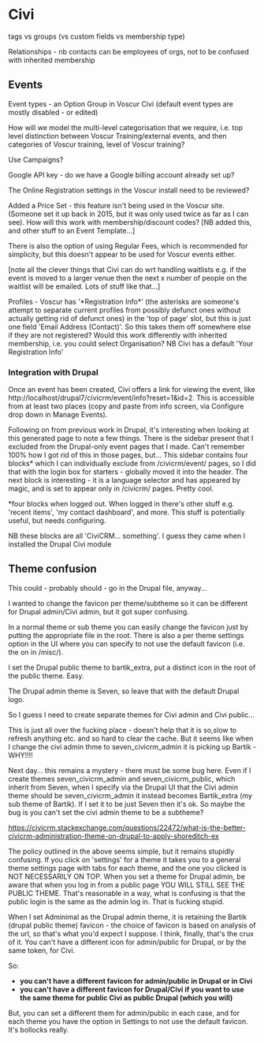 # Civi

tags vs groups (vs custom fields vs membership type)

Relationships - nb contacts can be employees of orgs, not to be confused with inherited membership

## Events

Event types - an Option Group in Voscur Civi (default event types are mostly disabled - or edited)

How will we model the multi-level categorisation that we require, i.e. top level distinction between Voscur Training/external events, and then categories of Voscur training, level of Voscur training?

Use Campaigns?

Google API key - do we have a Google billing account already set up?

The Online Registration settings in the Voscur install need to be reviewed?

Added a Price Set - this feature isn't being used in the Voscur site. (Someone set it up back in 2015, but it was only used twice as far as I can see). How will this work with membership/discount codes? [NB added this, and other stuff to an Event Template...]

There is also the option of using Regular Fees, which is recommended for simplicity, but this doesn't appear to be used for Voscur events either.

[note all the clever things that Civi can do wrt handling waitlists e.g. if the event is moved to a larger venue then the next x number of people on the waitlist will be emailed. Lots of stuff like that...]

Profiles - Voscur has '\*Registration Info\*' (the asterisks are someone's attempt to separate current profiles from possibly defunct ones without actually getting rid of defunct ones) in the 'top of page' slot, but this is just one field 'Email Address (Contact)'. So this takes them off somewhere else if they are not registered? Would this work differently with inherited membership, i.e. you could select Organisation? NB Civi has a default 'Your Registration Info'

### Integration with Drupal

Once an event has been created, Civi offers a link for viewing the event, like http://localhost/drupal7/civicrm/event/info?reset=1&id=2. This is accessible from at least two places (copy and paste from info screen, via Configure drop down in Manage Events). 

Following on from previous work in Drupal, it's interesting when looking at this generated page to note a few things. There is the sidebar present that I excluded from the Drupal-only event pages that I made. Can't remember 100% how I got rid of this in those pages, but... This sidebar contains four blocks* which I can individually exclude from /civicrm/event/ pages, so I did that with the login box for starters - globally moved it into the header. The next block is interesting - it is a language selector and has appeared by magic, and is set to appear only in /civicrm/ pages. Pretty cool.

*four blocks when logged out. When logged in there's other stuff e.g. 'recent items', 'my contact dashboard', and more. This stuff is potentially useful, but needs configuring. 

NB these blocks are all 'CiviCRM... something'. I guess they came when I installed the Drupal Civi module

## Theme confusion

This could - probably should - go in the Drupal file, anyway...

I wanted to change the favicon per theme/subtheme so it can be different for Drupal admin/Civi admin, but it got super confusing.

In a normal theme or sub theme you can easily change the favicon just by putting the appropriate file in the root. There is also a per theme settings option in the UI where you can specify to not use the default favicon (i.e. the on in /misc/).

I set the Drupal public theme to bartik_extra, put a distinct icon in the root of the public theme. Easy.

The Drupal admin theme is Seven, so leave that with the default Drupal logo.

So I guess I need to create separate themes for Civi admin and Civi public...

This is just all over the fucking place - doesn't help that it is so,slow to refresh anything etc. and so hard to clear the cache. But it seems like when I change the civi admin thme to seven_civicrm_admin it is picking up Bartik - WHY!!!!

Next day... this remains a mystery - there must be some bug here. Even if I create themes seven_civicrm_admin and seven_civicrm_public, which inherit from Seven, when I specify via the Drupal UI that the Civi admin theme should be seven_civicrm_admin it instead becomes Bartik_extra (my sub theme of Bartik). If I set it to be just Seven then it's ok. So maybe the bug is you can't set the civi admin theme to be a subtheme?

https://civicrm.stackexchange.com/questions/22472/what-is-the-better-civicrm-administration-theme-on-drupal-to-apply-shoreditch-ex

The policy outlined in the above seems simple, but it remains stupidly confusing. If you click on 'settings' for a theme it takes you to a general theme settings page with tabs for each theme, and the one you clicked is NOT NECESSARILY ON TOP. When you set a theme for Drupal admin, be aware that when you log in from a public page YOU WILL STILL SEE THE PUBLIC THEME. That's reasonable in a way, what is confusing is that the public login is the same as the admin log in. That is fucking stupid.

When I set Adminimal as the Drupal admin theme, it is retaining the Bartik (drupal public theme) favicon - the choice of favicon is based on analysis of the url, so that's what you'd expect I suppose. I think, finally, that's the crux of it. You can't have a different icon for admin/public for Drupal, or by the same token, for Civi.

So:

- **you can't have a different favicon for admin/public in Drupal or in Civi**
- **you can't have a different favicon for Drupal/Civi if you want to use the same theme for public Civi as public Drupal (which you will)**

But, you can set a different them for admin/public in each case, and for each theme you have the option in Settings to not use the default favicon. It's bollocks really.